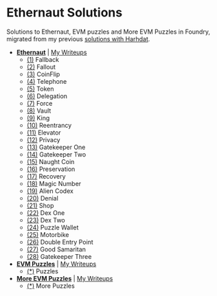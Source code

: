 # Ethernaut Solutions

Solutions to Ethernaut, EVM puzzles and More EVM Puzzles in Foundry, migrated from my previous [solutions with Harhdat](https://github.com/erhant/solidity-ctfs).

- [**Ethernaut**](https://ethernaut.openzeppelin.com/) | [My Writeups](https://dev.to/erhant/series/18918)
  - [(1)](./docs/ethernaut/Fallback.md) Fallback
  - [(2)](./docs/ethernaut/Fallout.md) Fallout
  - [(3)](./docs/ethernaut/Coinflip.md) CoinFlip
  - [(4)](./docs/ethernaut/Telephone.md) Telephone
  - [(5)](./docs/ethernaut/Token.md) Token
  - [(6)](./docs/ethernaut/Delegation.md) Delegation
  - [(7)](./docs/ethernaut/Force.md) Force
  - [(8)](./docs/ethernaut/Vault.md) Vault
  - [(9)](./docs/ethernaut/King.md) King
  - [(10)](./docs/ethernaut/Reentrancy.md) Reentrancy
  - [(11)](./docs/ethernaut/Elevator.md) Elevator
  - [(12)](./docs/ethernaut/Privacy.md) Privacy
  - [(13)](./docs/ethernaut/GatekeeperOne.md) Gatekeeper One
  - [(14)](./docs/ethernaut/GatekeeperTwo.md) Gatekeeper Two
  - [(15)](./docs/ethernaut/NaughtCoin.md) Naught Coin
  - [(16)](./docs/ethernaut/Preservation.md) Preservation
  - [(17)](./docs/ethernaut/Recovery.md) Recovery
  - [(18)](./docs/ethernaut/MagicNumber.md) Magic Number
  - [(19)](./docs/ethernaut/AlienCodex.md) Alien Codex
  - [(20)](./docs/ethernaut/Denial.md) Denial
  - [(21)](./docs/ethernaut/Shop.md) Shop
  - [(22)](./docs/ethernaut/DexOne.md) Dex One
  - [(23)](./docs/ethernaut/DexTwo.md) Dex Two
  - [(24)](./docs/ethernaut/PuzzleWallet.md) Puzzle Wallet
  - [(25)](./docs/ethernaut/Motorbike.md) Motorbike
  - [(26)](./docs/ethernaut/DoubleEntryPoint.md) Double Entry Point
  - [(27)](./docs/ethernaut/GoodSamaritan.md) Good Samaritan
  - [(28)](./docs/ethernaut/GatekeeperThree.md) Gatekeeper Three
- [**EVM Puzzles**](https://github.com/fvictorio/evm-puzzles/) | [My Writeups](https://dev.to/erhant/evm-puzzles-walkthrough-471a)
  - [(\*)](./docs/evmpuzzles/Puzzles.md) Puzzles
- [**More EVM Puzzles**](https://github.com/daltyboy11/more-evm-puzzles) | [My Writeups](https://dev.to/erhant/more-evm-puzzles-walkthrough-4lil)
  - [(\*)](./docs/moreevmpuzzles/MorePuzzles.md) More Puzzles
